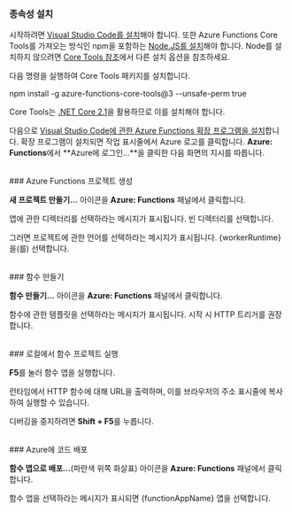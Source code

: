 ### 종속성 설치

시작하려면 <a href="https://go.microsoft.com/fwlink/?linkid=2016593" target="_blank">Visual Studio Code를 설치</a>해야 합니다. 또한 Azure Functions Core Tools를 가져오는 방식인 npm을 포함하는 <a href="https://go.microsoft.com/fwlink/?linkid=2016195" target="_blank">Node.JS를 설치</a>해야 합니다. Node를 설치하지 않으려면 <a href="https://go.microsoft.com/fwlink/?linkid=2016192" target="_blank">Core Tools 참조</a>에서 다른 설치 옵션을 참조하세요.

다음 명령을 실행하여 Core Tools 패키지를 설치합니다.

<MarkdownHighlighter>npm install -g azure-functions-core-tools@3 --unsafe-perm true</MarkdownHighlighter>

Core Tools는 <a href="https://go.microsoft.com/fwlink/?linkid=2016373" target="_blank">.NET Core 2.1</a>을 활용하므로 이를 설치해야 합니다.

다음으로 <a href="https://go.microsoft.com/fwlink/?linkid=2016800" target="_blank">Visual Studio Code에 관한 Azure Functions 확장 프로그램을 설치</a>합니다. 확장 프로그램이 설치되면 작업 표시줄에서 Azure 로고를 클릭합니다. **Azure: Functions**에서 **Azure에 로그인...**을 클릭한 다음 화면의 지시를 따릅니다.

<br/>
### Azure Functions 프로젝트 생성

**새 프로젝트 만들기…** 아이콘을 **Azure: Functions** 패널에서 클릭합니다.

앱에 관한 디렉터리를 선택하라는 메시지가 표시됩니다. 빈 디렉터리를 선택합니다.

그러면 프로젝트에 관한 언어를 선택하라는 메시지가 표시됩니다. {workerRuntime}을(를) 선택합니다.

<br/>
### 함수 만들기

**함수 만들기…** 아이콘을 **Azure: Functions** 패널에서 클릭합니다.

함수에 관한 템플릿을 선택하라는 메시지가 표시됩니다. 시작 시 HTTP 트리거를 권장합니다.

<br/>
### 로컬에서 함수 프로젝트 실행

**F5**를 눌러 함수 앱을 실행합니다.

런타임에서 HTTP 함수에 대해 URL을 출력하며, 이를 브라우저의 주소 표시줄에 복사하여 실행할 수 있습니다.

디버깅을 중지하려면 **Shift + F5**를 누릅니다.

<br/>
### Azure에 코드 배포

**함수 앱으로 배포...**(파란색 위쪽 화살표) 아이콘을 **Azure: Functions** 패널에서 클릭합니다.

함수 앱을 선택하라는 메시지가 표시되면 {functionAppName} 앱을 선택합니다.
